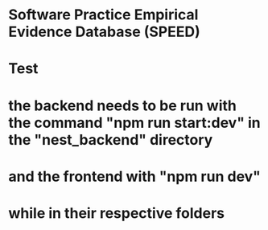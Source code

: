 # Software Practice Empirical Evidence Database (SPEED)



# Test

# the backend needs to be run with the command "npm run start:dev" in the "nest_backend" directory
# and the frontend with "npm run dev"
# while in their respective folders
